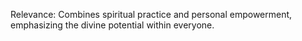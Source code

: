  Relevance: Combines spiritual practice and personal empowerment, emphasizing the divine potential within everyone.